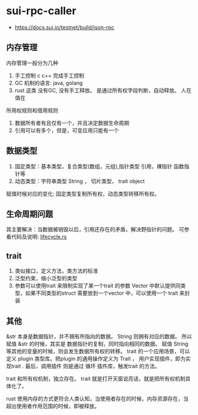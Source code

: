 # sui-rpc-caller

* https://docs.sui.io/testnet/build/json-rpc

## 内存管理

内存管理一般分为几种

1. 手工控制 c c++ 完成手工控制
2. GC 机制的语言: java, golang
3. rust 这类 没有GC, 没有手工释放。 是通过所有权字段判断，自动释放。 人在值在

所用权规则和借用规则

1. 数据所有者有且仅有一个，并且决定数据生命周期
2. 引用可以有多个，但是，可变应用只能有一个

## 数据类型

1. 固定类型：基本类型，复合类型(数组，元组),指针类型 引用，裸指针 函数指针等
2. 动态类型：字符串类型 String ， 切片类型， trait object

赋值时候对应的变化:
固定类型复制所有权，动态类型转移所有权。

## 生命周期问题

其主要解决：当数据被销毁以后，引用还存在的矛盾，解决野指针的问题。
可参看代码及说明: [lifecycle.rs](./src/lifecycle.rs)


## trait

1. 类似接口，定义方法，类方法的标准
2. 泛型约束，缩小泛型的类型
3. 参数可以使用trait 来限制实现了某一个trait 的参数 Vector 中默认提供同类型，如果不同类型的struct 需要放到一个vector 中，可以使用一个 trait 来封装

## 其他

&str 本身是数据指针，并不拥有所指向的数据。 String 则拥有对应的数据。
所以 赋值 &str 的时候，其实是 数据指针的复制，同时指向相同的数据。
赋值 String 等其他的变量的时候，则会发生数据所有权的转移。
trait 的一个应用场景，可以定义 plugin 类型库。把plugin 的通用操作定义为 Trait ， 用户实现插件，即为实现trait . 最后，调用插件 则是通过 循环 插件库，触发trait 的方法。

trait 和所有权机制，独立存在。 trait 就是打开天窗说亮话，就是把所有权机制具体化了。

rust 使用内存的方式更符合人类认知，当使用者存在的时候，内存资源存在，当超出使用者作用范围的时候，即被释放。
